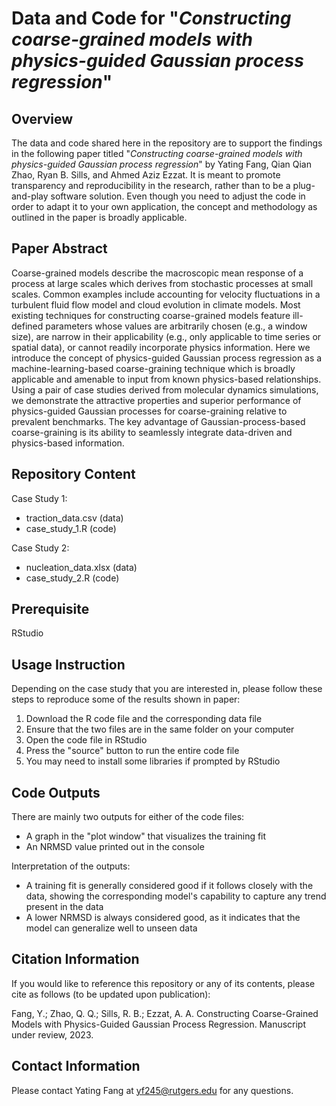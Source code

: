 ﻿# Data and Code for "*Constructing coarse-grained models with physics-guided Gaussian process regression*"  

## Overview 

The data and code shared here in the repository are to support the findings in the following paper titled "*Constructing coarse-grained models with physics-guided Gaussian process regression*" by Yating Fang, Qian Qian Zhao, Ryan B. Sills, and Ahmed Aziz Ezzat. It is meant to promote transparency and reproducibility in the research, rather than to be a plug-and-play software solution. Even though you need to adjust the code in order to adapt it to your own application, the concept and methodology as outlined in the paper is broadly applicable.

## Paper Abstract
Coarse-grained models describe the macroscopic mean response of a process at large scales which derives from stochastic processes at small scales. Common examples include accounting for velocity fluctuations in a turbulent fluid flow model and cloud evolution in climate models. Most existing techniques for constructing coarse-grained models feature ill-defined parameters whose values are arbitrarily chosen (e.g., a window size), are narrow in their applicability (e.g., only applicable to time series or spatial data), or cannot readily incorporate physics information. Here we introduce the concept of physics-guided Gaussian process regression as a machine-learning-based coarse-graining technique which is broadly applicable and amenable to input from known physics-based relationships. Using a pair of case studies derived from molecular dynamics simulations, we demonstrate the attractive properties and superior performance of physics-guided Gaussian processes for coarse-graining relative to prevalent benchmarks. The key advantage of Gaussian-process-based coarse-graining is its ability to seamlessly integrate data-driven and physics-based information.

## Repository Content
Case Study 1: 
* traction_data.csv (data)
* case_study_1.R (code)

Case Study 2: 
* nucleation_data.xlsx (data)
* case_study_2.R (code)

## Prerequisite
RStudio 

## Usage Instruction
Depending on the case study that you are interested in, please follow these steps to reproduce some of the results shown in paper:
1. Download the R code file and the corresponding data file
2. Ensure that the two files are in the same folder on your computer 
3. Open the code file in RStudio
4. Press the "source" button to run the entire code file
5. You may need to install some libraries if prompted by RStudio

## Code Outputs
There are mainly two outputs for either of the code files:
* A graph in the "plot window" that visualizes the training fit
* An NRMSD value printed out in the console

Interpretation of the outputs: 
* A training fit is generally considered good if it follows closely with the data, showing the corresponding model's capability to capture any trend present in the data
* A lower NRMSD is always considered good, as it indicates that the model can generalize well to unseen data

## Citation Information

If you would like to reference this repository or any of its contents, please cite as follows (to be updated upon publication): 

Fang, Y.; Zhao, Q. Q.; Sills, R. B.; Ezzat, A. A. Constructing Coarse-Grained Models with Physics-Guided Gaussian Process Regression. Manuscript under review, 2023. 

## Contact Information
Please contact Yating Fang at yf245@rutgers.edu for any questions.


